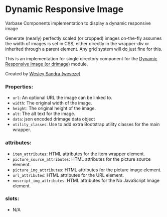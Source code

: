 # Dynamic Responsive Image

Varbase Components implementation to display a dynamic responsive image

Generate (nearly) perfectly scaled (or cropped) images on-the-fly assumes the width of images is set in CSS, either directly in the wrapper-div or inherited through a parent element. Any grid system will do just fine for this.

This is an implementation for single directory component for the [Dynamic Responsive Image (or drimage)](https://www.drupal.org/project/drimage) module.

Created by [Wesley Sandra (weseze)](https://www.drupal.org/u/weseze)

### Properties:
* `url`: An optional URL the image can be linked to.
* `width`: The original width of the image.
* `height`: The original height of the image.
* `alt`: The alt text for the image.
* `data`: json encoded drimage data object
* `utility_classes`: Use to add extra Bootstrap utility classes for the main wrapper.

### attributes:
* `item_attributes`: HTML attributes for the item wrapper element.
* `picture_source_attributes`: HTML attributes for the picture source element.
* `picture_img_attributes`: HTML attributes for the picture image element.
* `url_attributes`: HTML attributes for the URL element.
* `noscript_img_attributes`: HTML attributes for the No JavaScript Image element.

### slots:
 * N/A
